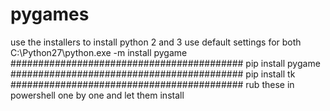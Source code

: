 # pygames
use the installers to install python 2 and 3 use default settings for both  C:\Python27\python.exe -m install pygame ########################################## pip install pygame ########################################## pip install tk ########################################## rub these in powershell one by one and let them install
